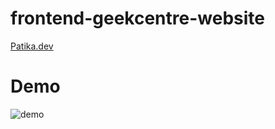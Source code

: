 # frontend-geekcentre-website
[Patika.dev](https://www.patika.dev)

# Demo
![demo](https://i.ibb.co/TR54yqz/ezgif-com-gif-maker.gif)
